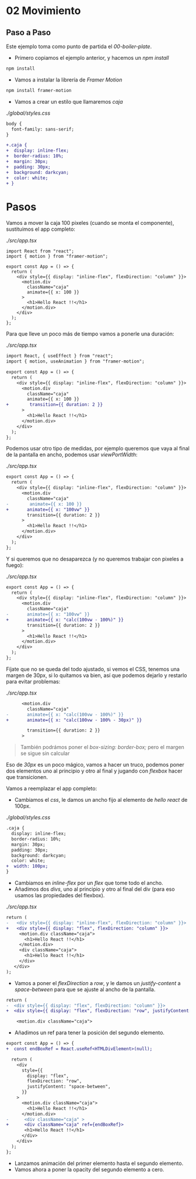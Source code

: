 # 02 Movimiento

## Paso a Paso

Este ejemplo toma como punto de partida el _00-boiler-plate_.

- Primero copiamos el ejemplo anterior, y hacemos un _npm install_

```bash
npm install
```

- Vamos a instalar la librería de *Framer Motion*

```bash
npm install framer-motion
```

- Vamos a crear un estilo que llamaremos *caja*

*./global/styles.css*

```diff
body {
  font-family: sans-serif;
}

+.caja {
+  display: inline-flex;
+  border-radius: 10%;
+  margin: 30px;
+  padding: 30px;
+  background: darkcyan;
+  color: white;
+ }
```

# Pasos

Vamos a mover la caja 100 pixeles (cuando se monta el componente), sustituimos el app completo:

*./src/app.tsx*

```tsx
import React from "react";
import { motion } from "framer-motion";

export const App = () => {
  return (
    <div style={{ display: "inline-flex", flexDirection: "column" }}>
      <motion.div
        className="caja"
        animate={{ x: 100 }}
      >
        <h1>Hello React !!</h1>
      </motion.div>
    </div>
  );
};
```

Para que lleve un poco más de tiempo vamos a ponerle una duración:

*./src/app.tsx*

```diff
import React, { useEffect } from "react";
import { motion, useAnimation } from "framer-motion";

export const App = () => {
  return (
    <div style={{ display: "inline-flex", flexDirection: "column" }}>
      <motion.div
        className="caja"
        animate={{ x: 100 }}
+        transition={{ duration: 2 }}
      >
        <h1>Hello React !!</h1>
      </motion.div>
    </div>
  );
};
```

Podemos usar otro tipo de medidas, por ejemplo queremos que vaya al final de la pantalla en ancho, podemos usar _viewPortWidth_:

*./src/app.tsx*

```diff
export const App = () => {
  return (
    <div style={{ display: "inline-flex", flexDirection: "column" }}>
      <motion.div
        className="caja"
-        animate={{ x: 100 }}
+       animate={{ x: "100vw" }}
        transition={{ duration: 2 }}
      >
        <h1>Hello React !!</h1>
      </motion.div>
    </div>
  );
};
```

Y si queremos que no desaparezca (y no queremos trabajar con pixeles a
fuego):

*./src/app.tsx*

```diff
export const App = () => {
  return (
    <div style={{ display: "inline-flex", flexDirection: "column" }}>
      <motion.div
        className="caja"
-       animate={{ x: "100vw" }}
+       animate={{ x: "calc(100vw - 100%)" }}
        transition={{ duration: 2 }}
      >
        <h1>Hello React !!</h1>
      </motion.div>
    </div>
  );
};
```

Fíjate que no se queda del todo ajustado, si vemos el CSS, tenemos una margen de 30px, si lo quitamos va bien, así que podemos dejarlo y restarlo para evitar problemas:

*./src/app.tsx*

```diff
      <motion.div
        className="caja"
-       animate={{ x: "calc(100vw - 100%)" }}
+       animate={{ x: "calc(100vw - 100% - 30px)" }}

        transition={{ duration: 2 }}
      >
```

> También podrámos poner el _box-sizing: border-box;_ pero el margen se
> sigue sin calcular

Eso de *30px* es un poco mágico, vamos a hacer un truco, podemos poner dos elementos uno al principio y otro al final y jugando con *flexbox* hacer que transicionen.

Vamos a reemplazar el app completo:

- Cambiamos el *css*, le damos un ancho fijo al elemento de *hello react* de 100px.

*./global/styles.css*

```diff
.caja {
  display: inline-flex;
  border-radius: 10%;
  margin: 30px;
  padding: 30px;
  background: darkcyan;
  color: white;
+  width: 100px;
}
```

- Cambiamos en *inline-flex* por un *flex* que tome todo el ancho.
- Añadimos dos *divs*, uno al principio y otro al final del div
  (para eso usamos las propiedades del flexbox).

*./src/app.tsx*

```diff
return (
-   <div style={{ display: "inline-flex", flexDirection: "column" }}>
+   <div style={{ display: "flex", flexDirection: "column" }}>
     <motion.div className="caja">
       <h1>Hello React !!</h1>
     </motion.div>
     <div className="caja">
       <h1>Hello React !!</h1>
     </div>
   </div>
);
```

- Vamos a poner el _flexDirection_ a _row_, y le damos un _justify-content_
  a _space-between_ para que se ajuste al ancho de la pantalla.

```diff
return (
-  <div style={{ display: "flex", flexDirection: "column" }}>
+  <div style={{ display: "flex", flexDirection: "row", justifyContent: "space-between" }}>

    <motion.div className="caja">
```

- Añadimos un ref para tener la posición del segundo elemento.

```diff
export const App = () => {
+  const endBoxRef = React.useRef<HTMLDivElement>(null);

  return (
    <div
      style={{
        display: "flex",
        flexDirection: "row",
        justifyContent: "space-between",
      }}
    >
      <motion.div className="caja">
        <h1>Hello React !!</h1>
      </motion.div>
-      <div className="caja" >
+      <div className="caja" ref={endBoxRef}>
       <h1>Hello React !!</h1>
      </div>
    </div>
  );
};
```

- Lanzamos animación del primer elemento hasta el segundo elemento.
- Vamos ahora a poner la opacity del segundo elemento a cero.
